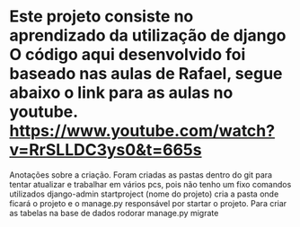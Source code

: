 Este projeto consiste no aprendizado da utilização de django
O código aqui desenvolvido foi baseado nas aulas de Rafael, segue abaixo o link para as aulas no 
youtube.
https://www.youtube.com/watch?v=RrSLLDC3ys0&t=665s
========================================================================================

Anotações sobre a criação.
Foram criadas as pastas dentro do git para tentar atualizar e trabalhar em vários pcs, pois não tenho um fixo
comandos utilizados django-admin startproject (nome do projeto) cria a pasta onde ficará o projeto e o manage.py responsável por startar o projeto.
Para criar as tabelas na base de dados rodorar manage.py migrate